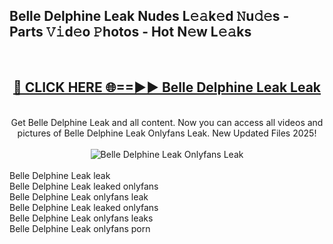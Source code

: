 <h2>Belle Delphine Leak Nudes L𝚎𝚊k𝚎d 𝙽u𝚍𝚎s - Parts 𝚅𝚒d𝚎o 𝙿hotos - Hot N𝚎w L𝚎𝚊ks</h2>
<br>
<div align="center">
<h2><a href="https://213.232.235.80/live/video.php?q=belle-delphine-leak" rel="nofollow">🔴 CLICK HERE 🌐==►► Belle Delphine Leak Leak</a></h2>
<br>
Get Belle Delphine Leak and all content. Now you can access all videos and pictures of Belle Delphine Leak Onlyfans Leak. New Updated Files 2025!
<br>
<br>
<a href="https://213.232.235.80/live/video.php?q=belle-delphine-leak" rel="nofollow" data-target="animated-image.originalLink"><img src="https://i.imgur.com/1EjSzPs.png" alt="Belle Delphine Leak Onlyfans Leak" style="max-width: 100%; display: inline-block;" data-target="animated-image.originalImage"></a>
</div>
<br>
Belle Delphine Leak leak<br>
Belle Delphine Leak leaked onlyfans<br>
Belle Delphine Leak onlyfans leak<br>
Belle Delphine Leak leaked onlyfans<br>
Belle Delphine Leak onlyfans leaks<br>
Belle Delphine Leak onlyfans porn

